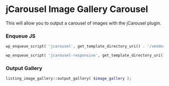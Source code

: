 # jCarousel Image Gallery Carousel
This will allow you to output a carousel of images with the jCarousel plugin.


### Enqueue JS

```php
wp_enqueue_script( 'jcarousel', get_template_directory_uri() . '/vendor/jcarousel/jquery.jcarousel.min.js', array('jquery'), '2.0', true );

wp_enqueue_script( 'jcarousel-responsive', get_template_directory_uri() . '/vendor/jcarousel/jquery.jcarousel-responsive.js', array('jquery'), '2.0', true );
```

### Output Gallery

```php
listing_image_gallery::output_gallery( $image_gallery );
```

